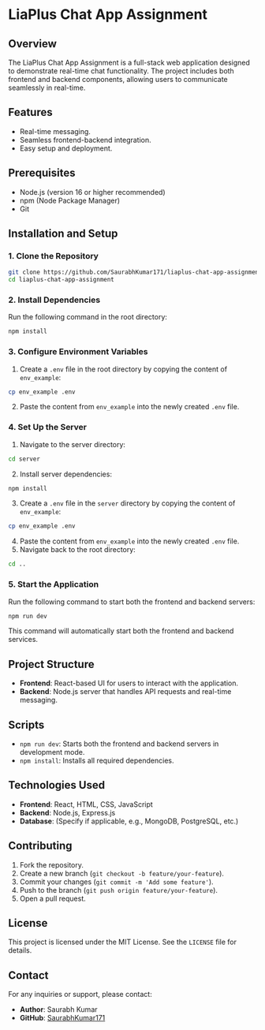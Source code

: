 
# LiaPlus Chat App Assignment

## Overview
The LiaPlus Chat App Assignment is a full-stack web application designed to demonstrate real-time chat functionality. The project includes both frontend and backend components, allowing users to communicate seamlessly in real-time.

## Features
- Real-time messaging.
- Seamless frontend-backend integration.
- Easy setup and deployment.

## Prerequisites
- Node.js (version 16 or higher recommended)
- npm (Node Package Manager)
- Git

## Installation and Setup

### 1. Clone the Repository
```bash
git clone https://github.com/SaurabhKumar171/liaplus-chat-app-assignment.git
cd liaplus-chat-app-assignment
```

### 2. Install Dependencies
Run the following command in the root directory:
```bash
npm install
```

### 3. Configure Environment Variables
1. Create a `.env` file in the root directory by copying the content of `env_example`:
```bash
cp env_example .env
```
2. Paste the content from `env_example` into the newly created `.env` file.

### 4. Set Up the Server
1. Navigate to the server directory:
```bash
cd server
```
2. Install server dependencies:
```bash
npm install
```
3. Create a `.env` file in the `server` directory by copying the content of `env_example`:
```bash
cp env_example .env
```
4. Paste the content from `env_example` into the newly created `.env` file.
5. Navigate back to the root directory:
```bash
cd ..
```

### 5. Start the Application
Run the following command to start both the frontend and backend servers:
```bash
npm run dev
```
This command will automatically start both the frontend and backend services.

## Project Structure
- **Frontend**: React-based UI for users to interact with the application.
- **Backend**: Node.js server that handles API requests and real-time messaging.

## Scripts
- `npm run dev`: Starts both the frontend and backend servers in development mode.
- `npm install`: Installs all required dependencies.

## Technologies Used
- **Frontend**: React, HTML, CSS, JavaScript
- **Backend**: Node.js, Express.js
- **Database**: (Specify if applicable, e.g., MongoDB, PostgreSQL, etc.)

## Contributing
1. Fork the repository.
2. Create a new branch (`git checkout -b feature/your-feature`).
3. Commit your changes (`git commit -m 'Add some feature'`).
4. Push to the branch (`git push origin feature/your-feature`).
5. Open a pull request.

## License
This project is licensed under the MIT License. See the `LICENSE` file for details.

## Contact
For any inquiries or support, please contact:
- **Author**: Saurabh Kumar
- **GitHub**: [SaurabhKumar171](https://github.com/SaurabhKumar171)
